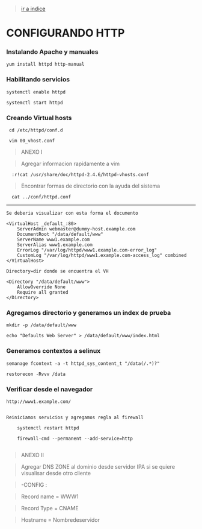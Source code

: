 > [ir a indice](https://github.com/Continuum4/Guias-rapidas/blob/master/README.md)

# CONFIGURANDO HTTP

### Instalando Apache y manuales

    yum install httpd http-manual
    
### Habilitando servicios

    systemctl enable httpd
    
    systemctl start httpd
    
 
 ### Creando Virtual hosts
 
     cd /etc/httpd/conf.d
 
     vim 00_vhost.conf

>ANEXO I

>Agregar informacion rapidamente a vim

      :r!cat /usr/share/doc/httpd-2.4.6/httpd-vhosts.conf

>Encontrar formas de directorio con la ayuda del sistema

      cat ../conf/httpd.conf

______________________________________


```
Se deberia visualizar con esta forma el documento

<VirtualHost _default_:80>
    ServerAdmin webmaster@dummy-host.example.com
    DocumentRoot "/data/default/www"
    ServerName www1.example.com
    ServerAlias www1.example.com
    ErrorLog "/var/log/httpd/www1.example.com-error_log"
    CustomLog "/var/log/httpd/www1.example.com-access_log" combined
</VirtualHost>

Directory=dir donde se encuentra el VH

<Directory "/data/default/www">
    AllowOverride None
    Require all granted
</Directory>
```
### Agregamos directorio y generamos un index de prueba

    mkdir -p /data/default/www

    echo "Defaults Web Server" > /data/default/www/index.html
    
### Generamos contextos a selinux 

    semanage fcontext -a -t httpd_sys_content_t "/data(/.*)?"
    
    restorecon -Rvvv /data
    
 ### Verificar desde el navegador
    
    http://www1.example.com/

```

Reiniciamos servicios y agregamos regla al firewall

    systemctl restart httpd

    firewall-cmd --permanent --add-service=http


```

>ANEXO II

>Agregar DNS ZONE al dominio desde servidor IPA si se quiere visualisar desde otro cliente

>-CONFIG :

>Record name = WWW1

>Record Type = CNAME

>Hostname = Nombredeservidor









    

